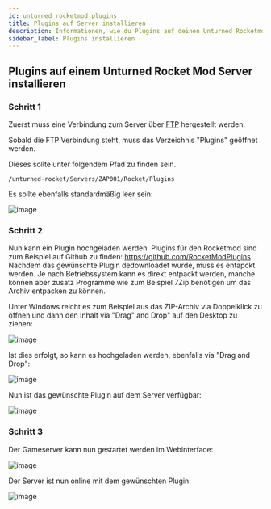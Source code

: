 ```yaml
---
id: unturned_rocketmod_plugins
title: Plugins auf Server installieren
description: Informationen, wie du Plugins auf deinen Unturned Rocketmod Server von ZAP-Hosting installieren kannst - ZAP-Hosting.com Dokumentationen
sidebar_label: Plugins installieren
---
```


## Plugins auf einem Unturned Rocket Mod Server installieren

### Schritt 1
Zuerst muss eine Verbindung zum Server über [FTP](gameserver_ftpaccess.md) hergestellt werden.

Sobald die FTP Verbindung steht, muss das Verzeichnis "Plugins" geöffnet werden.

Dieses sollte unter folgendem Pfad zu finden sein. 
```
/unturned-rocket/Servers/ZAP001/Rocket/Plugins
```

Es sollte ebenfalls standardmäßig leer sein: 

![image](https://user-images.githubusercontent.com/26007280/189902800-7ad3c2be-2bfe-4dcb-bfc0-b0c3fbd50d30.png)

### Schritt 2

Nun kann ein Plugin hochgeladen werden. 
Plugins für den Rocketmod sind zum Beispiel auf Github zu finden: https://github.com/RocketModPlugins
Nachdem das gewünschte Plugin dedownloadet wurde, muss es entapckt werden. 
Je nach Betriebssystem kann es direkt entpackt werden, manche können aber zusatz Programme wie zum Beispiel 7Zip benötigen um das Archiv entpacken zu können.

Unter Windows reicht es zum Beispiel aus das ZIP-Archiv via Doppelklick zu öffnen und dann den Inhalt via "Drag" and Drop" auf den Desktop zu ziehen: 

![image](https://user-images.githubusercontent.com/26007280/189902825-54017271-c218-4cde-bc93-b02c57761d4f.png)

Ist dies erfolgt, so kann es hochgeladen werden, ebenfalls via "Drag and Drop":  

![image](https://user-images.githubusercontent.com/26007280/189902850-2062706d-ff58-40d5-95d7-0d32ed620164.png)

Nun ist das gewünschte Plugin auf dem Server verfügbar:

![image](https://user-images.githubusercontent.com/26007280/189902869-efb4618e-6421-4e26-aa6f-1c7bb4955994.png)

### Schritt 3

Der Gameserver kann nun gestartet werden im Webinterface: 

![image](https://user-images.githubusercontent.com/26007280/189902892-f7c4850b-53f6-4ab6-bb77-1948986fe2f5.png)

Der Server ist nun online mit dem gewünschten Plugin: 

![image](https://user-images.githubusercontent.com/13604413/159184018-6dbe42dc-6f7f-4dc5-ab7a-8308c76284ea.png)

